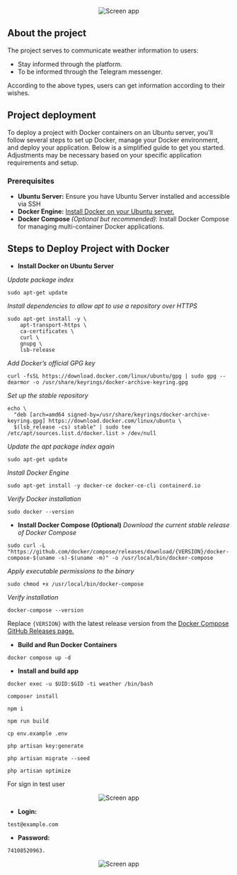 <p align="center"><img src="https://telegra.ph/file/41925855b5ce251442218.png" alt="Screen app"></p>

## About the project

The project serves to communicate weather information to users:

- Stay informed through the platform.
- To be informed through the Telegram messenger.

According to the above types, users can get information according to their wishes.

## Project deployment

To deploy a project with Docker containers on an Ubuntu server, you'll follow several steps to set up Docker, manage your Docker environment, and deploy your application. Below is a simplified guide to get you started. Adjustments may be necessary based on your specific application requirements and setup.

### Prerequisites
- <b>Ubuntu Server:</b>  Ensure you have Ubuntu Server installed and accessible via SSH
- <b>Docker Engine:</b> [Install Docker on your Ubuntu server.](https://docs.docker.com/engine/install/ubuntu/)
- <b>Docker Compose </b><i>(Optional but recommended)</i>: Install Docker Compose for managing multi-container Docker applications.


## Steps to Deploy Project with Docker
- <b>Install Docker on Ubuntu Server</b>

<i>Update package index</i>
```
sudo apt-get update
```
<i>Install dependencies to allow apt to use a repository over HTTPS</i>
```
sudo apt-get install -y \
    apt-transport-https \
    ca-certificates \
    curl \
    gnupg \
    lsb-release
```
<i>Add Docker’s official GPG key</i>
```
curl -fsSL https://download.docker.com/linux/ubuntu/gpg | sudo gpg --dearmor -o /usr/share/keyrings/docker-archive-keyring.gpg
```
<i>Set up the stable repository</i>
```
echo \
  "deb [arch=amd64 signed-by=/usr/share/keyrings/docker-archive-keyring.gpg] https://download.docker.com/linux/ubuntu \
  $(lsb_release -cs) stable" | sudo tee /etc/apt/sources.list.d/docker.list > /dev/null
```
<i>Update the apt package index again</i>
```
sudo apt-get update
```
<i>Install Docker Engine</i>
```
sudo apt-get install -y docker-ce docker-ce-cli containerd.io
```
<i>Verify Docker installation</i>
```
sudo docker --version
```
- <b>Install Docker Compose (Optional)</b>
<i>Download the current stable release of Docker Compose</i>
```
sudo curl -L "https://github.com/docker/compose/releases/download/{VERSION}/docker-compose-$(uname -s)-$(uname -m)" -o /usr/local/bin/docker-compose
```
<i>Apply executable permissions to the binary</i>
```
sudo chmod +x /usr/local/bin/docker-compose
```
<i>Verify installation</i>
```
docker-compose --version
```
Replace ```{VERSION}``` with the latest release version from the [Docker Compose GitHub Releases page.](https://github.com/docker/compose/releases)
- <b>Build and Run Docker Containers</b>
```
docker compose up -d
```
- <b>Install and build app</b>
```
docker exec -u $UID:$GID -ti weather /bin/bash
```
```
composer install
```
```
npm i
```
```
npm run build
```
```
cp env.example .env
```
```
php artisan key:generate
```
```
php artisan migrate --seed
```
```
php artisan optimize
```
For sign in test user
<p align="center"><img src="https://telegra.ph/file/2ae5c87fad3ae8abaf728.png" alt="Screen app"></p>

- <b>Login:</b> 
```
test@example.com
```
- <b>Password:</b> 
```
74108520963.
```
<p align="center"><img src="https://telegra.ph/file/0051920b4495ff7f66c0f.png" alt="Screen app"></p>
